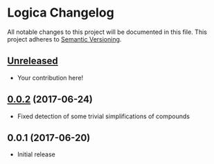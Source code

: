 # Logica Changelog

All notable changes to this project will be documented in this file. This project adheres to [Semantic Versioning][Semver].

## [Unreleased]

* Your contribution here!

## [0.0.2][] (2017-06-24)

* Fixed detection of some trivial simplifications of compounds

## 0.0.1 (2017-06-20)

* Initial release

[Semver]: http://semver.org
[Unreleased]: https://github.com/eugeniobruno/logica/compare/v0.0.2...HEAD
[0.0.2]: https://github.com/eugeniobruno/logica/compare/v0.0.1...v0.0.2
